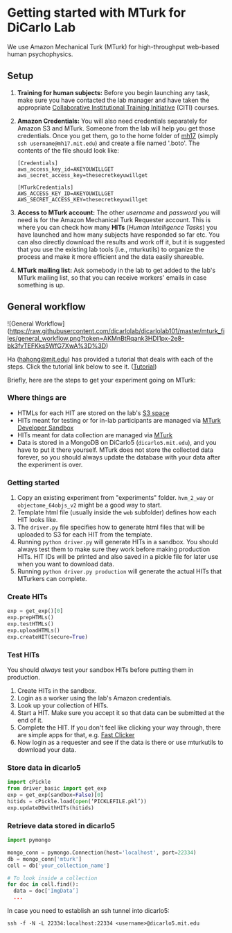 # Getting started with MTurk for DiCarlo Lab

We use Amazon Mechanical Turk (MTurk) for high-throughput web-based human psychophysics.

## Setup

1. **Training for human subjects:** Before you begin launching any task, make sure you have contacted the lab manager and have taken the appropriate [Collaborative Institutional Training Initiative](http://couhes.mit.edu/training-research-involving-human-subjects) (CITI) courses.

2. **Amazon Credentials:** You will also need credentials separately for Amazon S3 and MTurk. Someone from the lab will help you get those credentials. Once you get them, go to the home folder of [mh17](http://mindhive.mit.edu/intro) (simply `ssh username@mh17.mit.edu`) and create a file named '.boto'. The contents of the file should look like:

    ```
    [Credentials]
    aws_access_key_id=AKEYOUWILLGET
    aws_secret_access_key=thesecretkeyuwillget

    [MTurkCredentials]
    AWS_ACCESS_KEY_ID=AKEYOUWILLGET
    AWS_SECRET_ACCESS_KEY=thesecretkeyuwillget
    ```

3. **Access to MTurk account:** The other _username_ and _password_ you will need is for the Amazon Mechanical Turk Requester account. This is where you can check how many **HITs** (_Human Intelligence Tasks_) you have launched and how many subjects have responded so far etc. You can also directly download the results and work off it, but it is suggested that you use the existing lab tools (i.e., mturkutils) to organize the process and make it more efficient and the data easily shareable.

4. **MTurk mailing list:** Ask somebody in the lab to get added to the lab's MTurk mailing list, so that you can receive workers' emails in case something is up.

## General workflow

![General Workflow] (https://raw.githubusercontent.com/dicarlolab/dicarlolab101/master/mturk_files/general_workflow.png?token=AKMnBtRqank3HDI1px-2e8-bk3fvTEFKks5WfG7XwA%3D%3D)

Ha (hahong@mit.edu) has provided a tutorial that deals with each of the steps. Click the tutorial link below to see it. ([Tutorial](https://github.com/dicarlolab/mturkutils/blob/master/tutorials/Hands-on%20tutorial.pdf))

Briefly, here are the steps to get your experiment going on MTurk:

### Where things are

- HTMLs for each HIT are stored on the lab's [S3 space](https://aws.amazon.com/)
- HITs meant for testing or for in-lab participants are managed via [MTurk Developer Sandbox](https://workersandbox.mturk.com)
- HITs meant for data collection are managed via [MTurk](https://www.mturk.com)
- Data is stored in a MongoDB on DiCarlo5 (`dicarlo5.mit.edu`), and you have to put it there yourself. MTurk does not store the collected data forever, so you should always update the database with your data after the experiment is over.

### Getting started

1. Copy an existing experiment from "experiments" folder. `hvm_2_way` or `objectome_64objs_v2` might be a good way to start.
2. Template html file (usually inside the `web` subfolder) defines how each HIT looks like.
3. The `driver.py` file specifies how to generate html files that will be uploaded to S3 for each HIT from the template.
4. Running `python driver.py` will generate HITs in a sandbox. You should always test them to make sure they work before making production HITs. HIT IDs will be printed and also saved in a pickle file for later use when you want to download data.
5. Running `python driver.py production` will generate the actual HITs that MTurkers can complete.

### Create HITs

```python
exp = get_exp()[0]
exp.prepHTMLs()
exp.testHTMLs()
exp.uploadHTMLs()
exp.createHIT(secure=True)
```

### Test HITs

You should *always* test your sandbox HITs before putting them in production.

1. Create HITs in the sandbox.
2. Login as a worker using the lab's Amazon credentials.
3. Look up your collection of HITs.
4. Start a HIT. Make sure you accept it so that data can be submitted at the end of it.
5. Complete the HIT. If you don't feel like clicking your way through, there are simple apps for that, e.g. [Fast Clicker](http://www.murgaa.com/fast-clicker/)
6. Now login as a requester and see if the data is there or use mturkutils to download your data.

### Store data in dicarlo5

```python
import cPickle
from driver_basic import get_exp
exp = get_exp(sandbox=False)[0]
hitids = cPickle.load(open(‘PICKLEFILE.pkl’))
exp.updateDBwithHITs(hitids)
```

### Retrieve data stored in dicarlo5

```python
import pymongo

mongo_conn = pymongo.Connection(host='localhost', port=22334)
db = mongo_conn['mturk']
coll = db['your_collection_name']

# To look inside a collection
for doc in coll.find():
  data = doc['ImgData’]
  ...
```
In case you need to establish an ssh tunnel into dicarlo5:

`ssh -f -N -L 22334:localhost:22334 <username>@dicarlo5.mit.edu`
